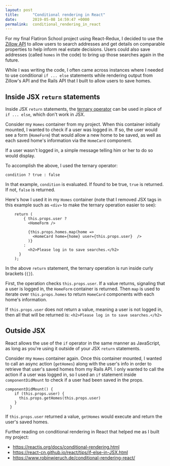 ```yaml
---
layout: post
title:      "Conditional rendering in React"
date:       2019-05-08 14:59:47 +0000
permalink:  conditional_rendering_in_react
---
```



For my final Flatiron School project using React-Redux, I decided to use the [Zillow API](https://www.zillow.com/howto/api/APIOverview.htm) to allow users to search addresses and get details on comparable properties to help inform real estate decisions. Users could also save addresses (called `homes` in the code) to bring up those searches again in the future.

While I was writing the code, I often came across instances where I needed to use conditional `if ... else` statements while rendering output from Zillow's API and the Rails API that I built to allow users to save homes.

## Inside JSX `return` statements

Inside JSX `return` statements, the [ternary operator](https://developer.mozilla.org/en-US/docs/Web/JavaScript/Reference/Operators/Conditional_Operator) can be used in place of `if ... else`, which don't work in JSX.

Consider my `Homes` container from my project. When this container initially mounted, I wanted to check if a user was logged in. If so, the user would see a form (`HomeForm`) that would allow a new home to be saved, as well as each saved home's information via the `HomeCard` component.

If a user wasn't logged in, a simple message telling him or her to do so would display.

To accomplish the above, I used the ternary operator:

`condition ? true : false`

In that example, `condition` is evaluated. If found to be true, `true` is returned. If not, `false` is returned.

Here's how I used it in my `Homes` container (note that I removed JSX tags in this example such as `<div>` to make the ternary operation easier to see):

```
    return (
        { this.props.user ?
          <HomeForm />
					
          {this.props.homes.map(home =>
            <HomeCard home={home} user={this.props.user}  />
          )}
        :
          <h2>Please log in to save searches.</h2>
      }
    );
```

In the above `return` statement, the ternary operation is run inside curly brackets (`{}`).

First, the operation checks `this.props.user`. If a value returns, signaling that a user is logged in, the `HomeForm` container is returned. Then `map` is used to iterate over `this.props.homes` to return `HomeCard` components with each home's information.

If `this.props.user` does not return a value, meaning a user is not logged in, then all that will be returned is: `<h2>Please log in to save searches.</h2>`

## Outside JSX

React allows the use of the `if` operator in the same manner as JavaScript, as long as you're using it outside of your JSX `return` statements.

Consider my `Homes` container again. Once this container mounted, I wanted to call an async action (`getHomes`) along with the user's info in order to retrieve that user's saved homes from my Rails API. I only wanted to call the action if a user was logged in, so I used an `if` statement inside `componentDidMount` to check if a user had been saved in the props.

```
componentDidMount() {
    if (this.props.user) {
      this.props.getHomes(this.props.user)
    }
  }
```

If `this.props.user` returned a value, `getHomes` would execute and return the user's saved homes.


Further reading on conditional rendering in React that helped me as I built my project:

* https://reactjs.org/docs/conditional-rendering.html
* https://react-cn.github.io/react/tips/if-else-in-JSX.html
* https://www.robinwieruch.de/conditional-rendering-react/







